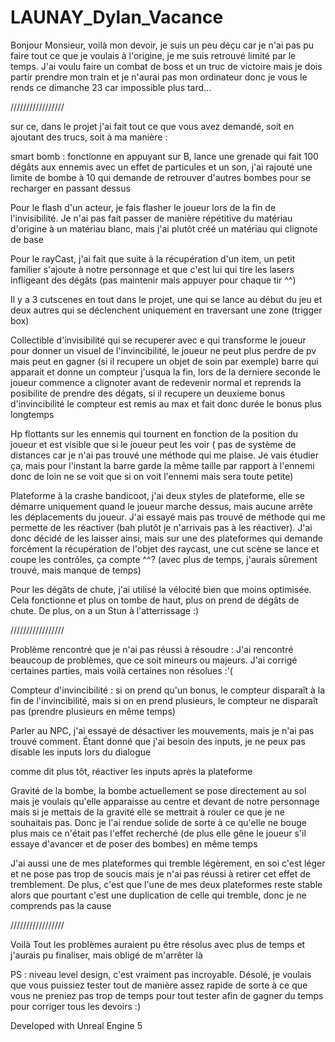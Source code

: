 # LAUNAY_Dylan_Vacance
Bonjour Monsieur, voilà mon devoir, je suis un peu déçu car je n'ai pas pu faire tout ce que je voulais à l'origine, je me suis retrouvé limité par le temps. J'ai voulu faire un combat de boss et un truc de victoire mais je dois partir prendre mon train et je n'aurai pas mon ordinateur donc je vous le rends ce dimanche 23 car impossible plus tard...

/////////////////

sur ce, dans le projet j'ai fait tout ce que vous avez demandé, soit en ajoutant des trucs, soit à ma manière :

smart bomb : fonctionne en appuyant sur B, lance une grenade qui fait 100 dégâts aux ennemis avec un effet de particules et un son, j'ai rajouté une limite de bombe à 10 qui demande de retrouver d'autres bombes pour se recharger en passant dessus

Pour le flash d'un acteur, je fais flasher le joueur lors de la fin de l'invisibilité. Je n'ai pas fait passer de manière répétitive du matériau d'origine à un matériau blanc, mais j'ai plutôt créé un matériau qui clignote de base

Pour le rayCast, j'ai fait que suite à la récupération d'un item, un petit familier s'ajoute à notre personnage et que c'est lui qui tire les lasers infligeant des dégâts (pas maintenir mais appuyer pour chaque tir ^^)

Il y a 3 cutscenes en tout dans le projet, une qui se lance au début du jeu et deux autres qui se déclenchent uniquement en traversant une zone (trigger box)

Collectible d'invisibilité qui se recuperer avec e qui transforme le joueur pour donner un visuel de l'invincibilité, le joueur ne peut plus perdre de pv mais peut en gagner (si il recupere un objet de soin par exemple) barre qui apparait et donne un compteur j'usqua la fin, lors de la derniere seconde le joueur commence a clignoter avant de redevenir normal et reprends la posibilite de prendre des dégats, si il recupere un deuxieme bonus d'invincibilité le compteur est remis au max et fait donc durée le bonus plus longtemps

Hp flottants sur les ennemis qui tournent en fonction de la position du joueur et est visible que si le joueur peut les voir ( pas de système de distances car je n'ai pas trouvé une méthode qui me plaise. Je vais étudier ça, mais pour l'instant la barre garde la même taille par rapport à l'ennemi donc de loin ne se voit que si on voit l'ennemi mais sera toute petite)

Plateforme à la crashe bandicoot, j'ai deux styles de plateforme, elle se démarre uniquement quand le joueur marche dessus, mais aucune arrête les déplacements du joueur. J'ai essayé mais pas trouvé de méthode qui me permette de les réactiver (bah plutôt je n'arrivais pas à les réactiver). J'ai donc décidé de les laisser ainsi, mais sur une des plateformes qui demande forcément la récupération de l'objet des raycast, une cut scène se lance et coupe les contrôles, ça compte ^^? (avec plus de temps, j'aurais sûrement trouvé, mais manque de temps)

Pour les dégâts de chute, j'ai utilisé la vélocité bien que moins optimisée. Cela fonctionne et plus on tombe de haut, plus on prend de dégâts de chute. De plus, on a un Stun à l'atterrissage :)

/////////////////

Problème rencontré que je n'ai pas réussi à résoudre :
J'ai rencontré beaucoup de problèmes, que ce soit mineurs ou majeurs. J'ai corrigé certaines parties, mais voilà certaines non résolues :'(

Compteur d'invincibilité : si on prend qu'un bonus, le compteur disparaît à la fin de l'invincibilité, mais si on en prend plusieurs, le compteur ne disparaît pas (prendre plusieurs en même temps)

Parler au NPC, j'ai essayé de désactiver les mouvements, mais je n'ai pas trouvé comment. Étant donné que j'ai besoin des inputs, je ne peux pas disable les inputs lors du dialogue

comme dit plus tôt, réactiver les inputs après la plateforme

Gravité de la bombe, la bombe actuellement se pose directement au sol mais je voulais qu'elle apparaisse au centre et devant de notre personnage mais si je mettais de la gravité elle se mettrait à rouler ce que je ne souhaitais pas. Donc je l'ai rendue solide de sorte à ce qu'elle ne bouge plus mais ce n'était pas l'effet recherché (de plus elle gêne le joueur s'il essaye d'avancer et de poser des bombes) en même temps

 J'ai aussi une de mes plateformes qui tremble légèrement, en soi c'est léger et ne pose pas trop de soucis mais je n'ai pas réussi à retirer cet effet de tremblement. De plus, c'est que l'une de mes deux plateformes reste stable alors que pourtant c'est une duplication de celle qui tremble, donc je ne comprends pas la cause

/////////////////

Voilà Tout les problèmes auraient pu être résolus avec plus de temps et j'aurais pu finaliser, mais obligé de m'arrêter là

PS : niveau level design, c'est vraiment pas incroyable. Désolé, je voulais que vous puissiez tester tout de manière assez rapide de sorte à ce que vous ne preniez pas trop de temps pour tout tester afin de gagner du temps pour corriger tous les devoirs :)


Developed with Unreal Engine 5
